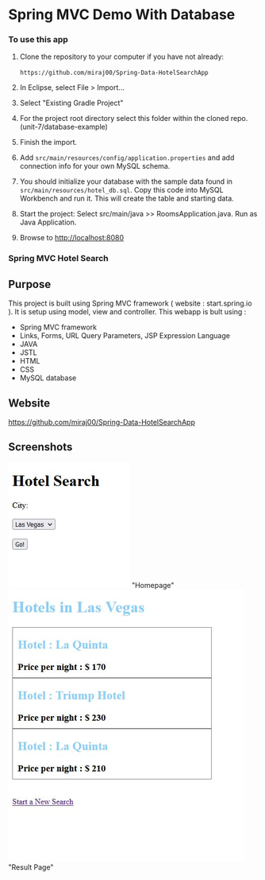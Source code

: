 # Spring MVC Demo With Database

### To use this app
1. Clone the repository to your computer if you have not already:
   
   `https://github.com/miraj00/Spring-Data-HotelSearchApp`
   
2. In Eclipse, select File > Import...
3. Select "Existing Gradle Project"
4. For the project root directory select this folder within the cloned repo. (unit-7/database-example)
5. Finish the import.
6. Add `src/main/resources/config/application.properties` and add connection info for your own MySQL schema.
7. You should initialize your database with the sample data found in `src/main/resources/hotel_db.sql`. Copy this code into MySQL Workbench and run it. This will create the table and starting data.
8. Start the project: Select src/main/java >> RoomsApplication.java. Run as Java Application.
9. Browse to [http://localhost:8080](http://localhost:8080)



### Spring MVC Hotel Search 


## Purpose
This project is built using Spring MVC framework ( website : start.spring.io ). It is setup using model, view and controller. This webapp is bult using : 

* Spring MVC framework
* Links, Forms, URL Query Parameters, JSP Expression Language
* JAVA
* JSTL
* HTML
* CSS
* MySQL database


## Website

https://github.com/miraj00/Spring-Data-HotelSearchApp

## Screenshots

![](/src/main/resources/static/home.JPG) "Homepage"
![](/src/main/resources/static/result.JPG) "Result Page"
